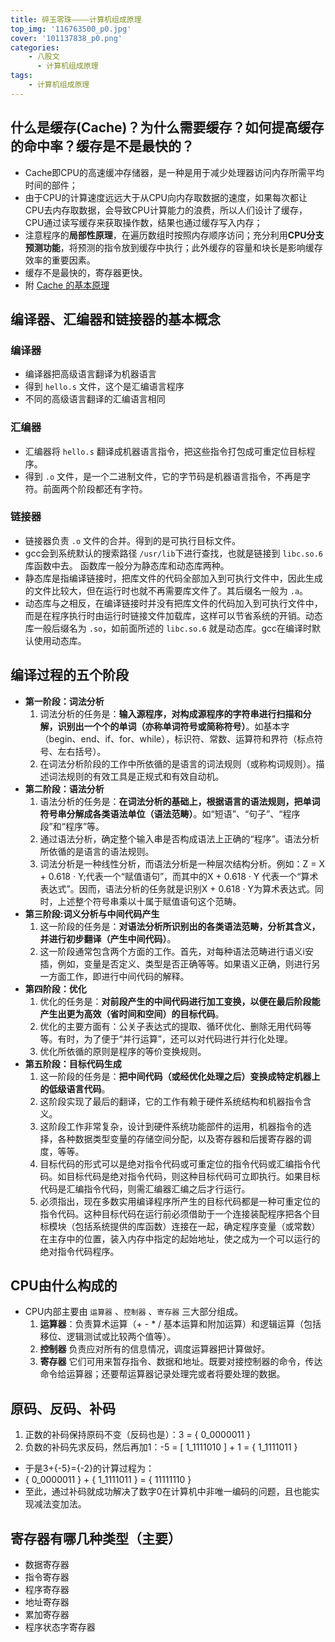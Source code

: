 ```yaml
---
title: 碎玉零珠————计算机组成原理
top_img: '116763500_p0.jpg'
cover: '101137838_p0.png'
categories: 
    - 八股文
      - 计算机组成原理
tags: 
    - 计算机组成原理
---
```


## 什么是缓存(Cache)？为什么需要缓存？如何提高缓存的命中率？缓存是不是最快的？

* Cache即CPU的高速缓冲存储器，是一种是用于减少处理器访问内存所需平均时间的部件；
* 由于CPU的计算速度远远大于从CPU向内存取数据的速度，如果每次都让CPU去内存取数据，会导致CPU计算能力的浪费，所以人们设计了缓存，CPU通过读写缓存来获取操作数，结果也通过缓存写入内存；
* 注意程序的**局部性原理**，在遍历数组时按照内存顺序访问；充分利用**CPU分支预测功能**，将预测的指令放到缓存中执行；此外缓存的容量和块长是影响缓存效率的重要因素。
* 缓存不是最快的，寄存器更快。
* 附 [Cache 的基本原理](https://sleepyloser.github.io/2024/08/27/Eight-Part_Essay/Computer_Organization/The_Basic_Principle_Of_Cache/TheBasicPrincipleOfCache/)

## 编译器、汇编器和链接器的基本概念

### 编译器

* 编译器把高级语言翻译为机器语言
* 得到 `hello.s` 文件，这个是汇编语言程序
* 不同的高级语言翻译的汇编语言相同

### 汇编器

* 汇编器将 `hello.s` 翻译成机器语言指令，把这些指令打包成可重定位目标程序。
* 得到 `.o` 文件，是一个二进制文件，它的字节码是机器语言指令，不再是字符。前面两个阶段都还有字符。

### 链接器

* 链接器负责 `.o` 文件的合并。得到的是可执行目标文件。
* gcc会到系统默认的搜索路径 `/usr/lib`下进行查找，也就是链接到 `libc.so.6` 库函数中去。 函数库一般分为静态库和动态库两种。
* 静态库是指编译链接时，把库文件的代码全部加入到可执行文件中，因此生成的文件比较大，但在运行时也就不再需要库文件了。其后缀名一般为 `.a`。
* 动态库与之相反，在编译链接时并没有把库文件的代码加入到可执行文件中，而是在程序执行时由运行时链接文件加载库，这样可以节省系统的开销。动态库一般后缀名为 `.so`，如前面所述的 `libc.so.6` 就是动态库。gcc在编译时默认使用动态库。

## 编译过程的五个阶段

* **第一阶段：词法分析**
  1. 词法分析的任务是：**输入源程序，对构成源程序的字符串进行扫描和分解，识别出一个个的单词（亦称单词符号或简称符号）**。如基本字（begin、end、if、for、while），标识符、常数、运算符和界符（标点符号、左右括号）。
  2. 在词法分析阶段的工作中所依循的是语言的词法规则（或称构词规则）。描述词法规则的有效工具是正规式和有效自动机。
* **第二阶段：语法分析**
  1. 语法分析的任务是：**在词法分析的基础上，根据语言的语法规则，把单词符号串分解成各类语法单位（语法范畴）**。如“短语”、“句子”、“程序段”和“程序”等。
  2. 通过语法分析，确定整个输入串是否构成语法上正确的“程序”。语法分析所依循的是语言的语法规则。
  3. 词法分析是一种线性分析，而语法分析是一种层次结构分析。例如：Z = X + 0.618 · Y;代表一个“赋值语句”，而其中的X + 0.618 · Y 代表一个“算术表达式”。因而，语法分析的任务就是识别X + 0.618 · Y为算术表达式。同时，上述整个符号串乘以十属于赋值语句这个范畴。
* **第三阶段:词义分析与中间代码产生**
  1. 这一阶段的任务是：**对语法分析所识别出的各类语法范畴，分析其含义，并进行初步翻译（产生中间代码）**。
  2. 这一阶段通常包含两个方面的工作。首先，对每种语法范畴进行语义i安插，例如，变量是否定义、类型是否正确等等。如果语义正确，则进行另一方面工作，即进行中间代码的解释。
* **第四阶段：优化**
  1. 优化的任务是：**对前段产生的中间代码进行加工变换，以便在最后阶段能产生出更为高效（省时间和空间）的目标代码**。
  2. 优化的主要方面有：公关子表达式的提取、循环优化、删除无用代码等等。有时，为了便于“并行运算”，还可以对代码进行并行化处理。
  3. 优化所依循的原则是程序的等价变换规则。
* **第五阶段：目标代码生成**
  1. 这一阶段的任务是：**把中间代码（或经优化处理之后）变换成特定机器上的低级语言代码**。
  2. 这阶段实现了最后的翻译，它的工作有赖于硬件系统结构和机器指令含义。
  3. 这阶段工作非常复杂，设计到硬件系统功能部件的运用，机器指令的选择，各种数据类型变量的存储空间分配，以及寄存器和后援寄存器的调度，等等。
  4. 目标代码的形式可以是绝对指令代码或可重定位的指令代码或汇编指令代码。如目标代码是绝对指令代码，则这种目标代码可立即执行。如果目标代码是汇编指令代码，则需汇编器汇编之后才行运行。
  5. 必须指出，现在多数实用编译程序所产生的目标代码都是一种可重定位的指令代码。这种目标代码在运行前必须借助于一个连接装配程序把各个目标模块（包括系统提供的库函数）连接在一起，确定程序变量（或常数）在主存中的位置，装入内存中指定的起始地址，使之成为一个可以运行的绝对指令代码程序。

## CPU由什么构成的

* CPU内部主要由 `运算器` 、`控制器` 、`寄存器` 三大部分组成。
  1. **运算器**：负责算术运算（+ - * / 基本运算和附加运算）和逻辑运算（包括 移位、逻辑测试或比较两个值等）。
  2. **控制器** 负责应对所有的信息情况，调度运算器把计算做好。
  3. **寄存器** 它们可用来暂存指令、数据和地址。既要对接控制器的命令，传达命令给运算器；还要帮运算器记录处理完或者将要处理的数据。

## 原码、反码、补码

1. 正数的补码保持原码不变（反码也是）：3 = { 0_0000011 }
2. 负数的补码先求反码，然后再加1：-5 = [ 1_1111010 ] + 1 = { 1_1111011 }

* 于是3+{-5}={-2}的计算过程为：
* { 0_0000011 } + { 1_1111011 } = { 11111110 }
* 至此，通过补码就成功解决了数字0在计算机中非唯一编码的问题，且也能实现减法变加法。

## 寄存器有哪几种类型（主要）

* 数据寄存器
* 指令寄存器
* 程序寄存器
* 地址寄存器
* 累加寄存器
* 程序状态字寄存器
